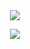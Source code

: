 <div align="center">
  <!--헤더-->
  <img src="https://capsule-render.vercel.app/api?type=venom&color=0:FF69B4,100:FA7000&height=300&section=header&text=Hellow%20SEOJIN%20World!&animation=twinkling&fontSize=70&stroke=FA7000" />
</div>

<p align="center">
  <!--헤더설명-->
  <a href="https://github.com/seo7van">
    <img src="https://readme-typing-svg.demolab.com/
      ?lines=Full-stack%20web%20and%20app%20developer;
      &font=Fira%20Code
      &center=true
      &width=440
      &height=45
      &color=f75c7e
      &vCenter=true
      &pause=1000
      &size=22" />
  </a>
</p>

